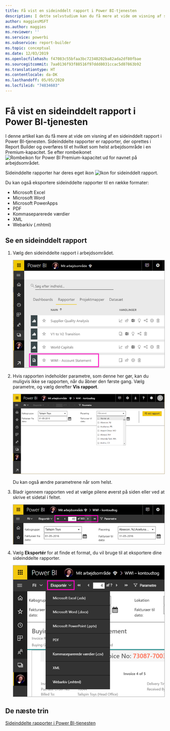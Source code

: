 ```yaml
---
title: Få vist en sideinddelt rapport i Power BI-tjenesten
description: I dette selvstudium kan du få mere at vide om visning af sideinddelte rapporter i Power BI-tjenesten.
author: maggiesMSFT
ms.author: maggies
ms.reviewer: ''
ms.service: powerbi
ms.subservice: report-builder
ms.topic: conceptual
ms.date: 12/03/2019
ms.openlocfilehash: f47083c55bfaa3bc72340202ba82ada2df80fbae
ms.sourcegitcommit: 7aa0136f93f88516f97ddd8031ccac5d07863b92
ms.translationtype: HT
ms.contentlocale: da-DK
ms.lasthandoff: 05/05/2020
ms.locfileid: "74834603"
---
```

# <a name="view-a-paginated-report-in-the-power-bi-service"></a>Få vist en sideinddelt rapport i Power BI-tjenesten

I denne artikel kan du få mere at vide om visning af en sideinddelt rapport i Power BI-tjenesten. Sideinddelte rapporter er rapporter, der oprettes i Report Builder og overføres til et hvilket som helst arbejdsområde i en Premium-kapacitet. Se efter rombeikonet ![Rombeikon for Power BI Premium-kapacitet](media/paginated-reports-view-power-bi-service/premium-diamond.png) ud for navnet på arbejdsområdet. 

Sideinddelte rapporter har deres eget ikon ![Ikon for sideinddelt rapport](media/paginated-reports-view-power-bi-service/power-bi-paginated-report-icon.png).

Du kan også eksportere sideinddelte rapporter til en række formater: 

- Microsoft Excel
- Microsoft Word
- Microsoft PowerApps
- PDF
- Kommaseparerede værdier
- XML
- Webarkiv (.mhtml)

## <a name="view-a-paginated-report"></a>Se en sideinddelt rapport

1. Vælg den sideinddelte rapport i arbejdsområdet.

    ![Sideinddelt rapport i Power BI-tjenesten](media/paginated-reports-view-power-bi-service/power-bi-paginated-report-in-service.png)

2. Hvis rapporten indeholder parametre, som denne her gør, kan du muligvis ikke se rapporten, når du åbner den første gang. Vælg parametre, og vælg derefter **Vis rapport**. 

     ![Vælg parametre for at få vist rapporten](media/paginated-reports-view-power-bi-service/power-bi-paginated-select-parameters.png)

    Du kan også ændre parametrene når som helst.

1. Bladr igennem rapporten ved at vælge pilene øverst på siden eller ved at skrive et sidetal i feltet.
    
   ![Bladr igennem rapporten](media/paginated-reports-view-power-bi-service/power-bi-paginated-page-thru-report.png)

4. Vælg **Eksportér** for at finde et format, du vil bruge til at eksportere dine sideinddelte rapporter.

    ![Vælg et eksportformat](media/paginated-reports-view-power-bi-service/power-bi-paginated-export.png)


## <a name="next-steps"></a>De næste trin

[Sideinddelte rapporter i Power BI-tjenesten](end-user-paginated-report.md)

